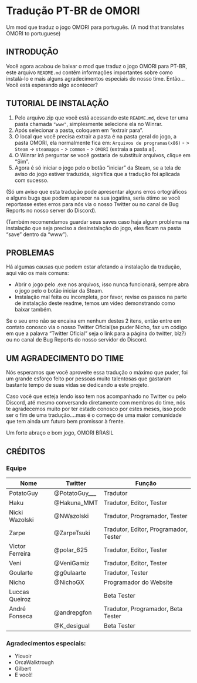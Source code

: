 # Tradução PT-BR de OMORI

Um mod que traduz o jogo OMORI para português. (A mod that translates OMORI to portuguese)

## INTRODUÇÃO

Você agora acabou de baixar o mod que traduz o jogo OMORI para PT-BR, este arquivo `README.md` contêm informações importantes sobre como instalá-lo e mais alguns agradecimentos especiais do nosso time.
Então... Você está esperando algo acontecer?

## TUTORIAL DE INSTALAÇÃO

1. Pelo arquivo zip que você está acessando este `README.md`, deve ter uma pasta chamada `"www"`, simplesmente selecione ela no Winrar.
2. Após selecionar a pasta, coloquem em “extrair para”.
3. O local que você precisa extrair a pasta é na pasta geral do jogo, a pasta OMORI, ela normalmente fica em: `Arquivos de programas(x86)` - > `Steam` -> `steamapps` - > `common` - > `OMORI` (extraia a pasta aí).
4. O Winrar irá perguntar se você gostaria de substituir arquivos, clique em “Sim”.
5.  Agora é só iniciar o jogo pelo o botão “iniciar” da Steam, se a tela de aviso do jogo estiver traduzida, significa que a tradução foi aplicada com sucesso.

(Só um aviso que esta tradução pode apresentar alguns erros ortográficos e alguns bugs que podem aparecer na sua jogatina, seria ótimo se você reportasse estes erros para nós via o nosso Twitter ou no canal de Bug Reports no nosso server do Discord).

(Também recomendamos guardar seus saves caso haja algum problema na instalação que seja preciso a desinstalação do jogo, eles ficam na pasta “save” dentro da “www”).

## PROBLEMAS

Há algumas causas que podem estar afetando a instalação da tradução, aqui vão os mais comuns:

- Abrir o jogo pelo .exe nos arquivos, isso nunca funcionará, sempre abra o jogo pelo o botão iniciar da Steam.
- Instalação mal feita ou incompleta, por favor, revise os passos na parte de instalação deste readme, temos um vídeo demonstrando como baixar também.

Se o seu erro não se encaixa em nenhum destes 2 itens, então entre em contato conosco via o nosso Twitter Oficial(se puder Nicho, faz um código em que a palavra “Twitter Oficial” seja o link para a página do twitter, blz?) ou no canal de Bug Reports do nosso servidor do Discord.

## UM AGRADECIMENTO DO TIME

Nós esperamos que você aproveite essa tradução o máximo que puder, foi um grande esforço feito por pessoas muito talentosas que gastaram bastante tempo de suas vidas se dedicando a este projeto.

Caso você que esteja lendo isso tem nos acompanhado no Twitter ou pelo Discord, até mesmo conversando diretamente com membros do time, nós te agradecemos muito por ter estado conosco por estes meses, isso pode ser o fim de uma tradução....mas é o começo de uma maior comunidade que tem ainda um futuro bem promissor à frente.

Um forte abraço e bom jogo, OMORI BRASIL

## CRÉDITOS

### Equipe

|Nome|Twitter|Função|
|-|-|-|
|PotatoGuy|@PotatoGuy___|Tradutor|
|Haku|@Hakuna_MMT|  Tradutor,  Editor, Tester|
|Nicki Wazolski|@NWazolski| Tradutor,  Programador, Tester|
|Zarpe|@ZarpeTsuki|  Tradutor,  Editor,  Programador, Tester|
|Victor Ferreira|@polar_625| Tradutor,  Editor, Tester|
|Veni|@VeniGamiz| Tradutor,  Editor, Tester|
|Goularte|@g0ulaarte| Tradutor, Tester|
|Nicho|@NichoGX| Programador do Website|
|Luccas Queiroz|| Beta Tester|
|André Fonseca|@andrepgfon| Tradutor, Programador, Beta Tester|
||@K_desigual| Beta Tester|

### Agradecimentos especiais:

- Ylovoir
- OrcaWalktrough
- Gilbert
- E você!
